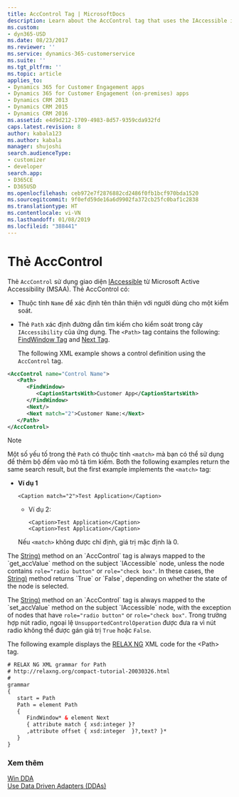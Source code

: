 ```yaml
---
title: AccControl Tag | MicrosoftDocs
description: Learn about the AccControl tag that uses the IAccessible interface from Microsoft Active Accessibility (MSAA).
ms.custom:
- dyn365-USD
ms.date: 08/23/2017
ms.reviewer: ''
ms.service: dynamics-365-customerservice
ms.suite: ''
ms.tgt_pltfrm: ''
ms.topic: article
applies_to:
- Dynamics 365 for Customer Engagement apps
- Dynamics 365 for Customer Engagement (on-premises) apps
- Dynamics CRM 2013
- Dynamics CRM 2015
- Dynamics CRM 2016
ms.assetid: e4d9d212-1709-4983-8d57-9359cda932fd
caps.latest.revision: 8
author: kabala123
ms.author: kabala
manager: shujoshi
search.audienceType:
- customizer
- developer
search.app:
- D365CE
- D365USD
ms.openlocfilehash: ceb972e7f2876882cd2486f0fb1bcf970bda1520
ms.sourcegitcommit: 9f0efd59de16a6d9902fa372cb25fc0baf1c2838
ms.translationtype: HT
ms.contentlocale: vi-VN
ms.lasthandoff: 01/08/2019
ms.locfileid: "388441"
---
```

# <a name="acccontrol-tag"></a>Thẻ AccControl
Thẻ `AccControl` sử dụng giao diện [IAccessible](https://msdn.microsoft.com/library/accessibility.iaccessible\(v=vs.110\).aspx) từ Microsoft Active Accessibility (MSAA). Thẻ AccControl có:  
  
- Thuộc tính `Name` để xác định tên thân thiện với người dùng cho một kiểm soát.  
  
- Thẻ `Path` xác định đường dẫn tìm kiếm cho kiểm soát trong cây `IAccessibility` của ứng dụng. The `<Path>` tag contains the following: [FindWindow Tag](../unified-service-desk/find-window-tag.md) and [Next Tag](../unified-service-desk/next-tag-windda.md).  
  
  The following XML example shows a control definition using the `AccControl` tag.  
  
```xml  
<AccControl name="Control Name">  
   <Path>   
      <FindWindow>  
         <CaptionStartsWith>Customer App</CaptionStartsWith>  
      </FindWindow>  
      <Next/>  
      <Next match="2">Customer Name:</Next>  
   </Path>  
</AccControl>  
```  
  
> [!NOTE]
>  Một số yếu tố trong thẻ `Path` có thuộc tính `<match>` mà bạn có thể sử dụng để thêm bộ đếm vào mô tả tìm kiếm. Both the following examples return the same search result, but the first example implements the `<match>` tag:  
> 
> - **Ví dụ 1**  
> 
>    ```  
>    <Caption match="2">Test Application</Caption>  
>    ```  
>   - Ví dụ 2:  
> 
>     ```  
>     <Caption>Test Application</Caption>  
>     <Caption>Test Application</Caption>  
>     ```  
> 
>   Nếu `<match>` không được chỉ định, giá trị mặc định là 0.  
  
 The [String)](https://docs.microsoft.com/dotnet/api/microsoft.uii.hostedapplicationtoolkit.datadrivenadapter.datadrivenadapterbase.getcontrolvalue\(system.string,system.string\)) method on an `AccControl` tag is always mapped to the `get_accValue` method on the subject `IAccessible` node, unless the node contains `role="radio button"` or `role="check box"`. In these cases, the [String)](https://docs.microsoft.com/dotnet/api/microsoft.uii.hostedapplicationtoolkit.datadrivenadapter.datadrivenadapterbase.getcontrolvalue\(system.string,system.string\)) method returns `True` or `False`, depending on whether the state of the node is selected.  
  
 The [String)](https://docs.microsoft.com/dotnet/api/microsoft.uii.hostedapplicationtoolkit.datadrivenadapter.datadrivenadapterbase.setcontrolvalue\(system.string,system.string,system.string\)) method on an `AccControl` tag is always mapped to the `set_accValue` method on the subject `IAccessible` node, with the exception of nodes that have `role="radio button"` or `role="check box"`. Trong trường hợp nút radio, ngoại lệ `UnsupportedControlOperation` được đưa ra vì nút radio không thể được gán giá trị `True` hoặc `False`.  
  
 The following example displays the [RELAX NG](http://relaxng.org/compact-tutorial-20030326.html) XML code for the \<Path> tag.  
  
```xml  
# RELAX NG XML grammar for Path  
# http://relaxng.org/compact-tutorial-20030326.html  
#  
grammar   
{  
   start = Path  
   Path = element Path   
   {   
      FindWindow* & element Next   
      { attribute match { xsd:integer }?  
      ,attribute offset { xsd:integer  }?,text? }*   
   }  
}  
```  
  
### <a name="see-also"></a>Xem thêm  
 [Win DDA](../unified-service-desk/windda.md)   
 [Use Data Driven Adapters (DDAs)](../unified-service-desk/use-data-driven-adapters-ddas.md)
